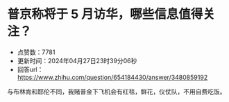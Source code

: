 # 普京称将于 5 月访华，哪些信息值得关注？
- 点赞数：7781
- 更新时间：2024年04月27日23时39分06秒
- 回答url：https://www.zhihu.com/question/654184430/answer/3480859192
<body>
 <p data-pid="qNbny5RT">与布林肯和耶伦不同，我赌普金下飞机会有红毯，鲜花，仪仗队，不用自费吃饭。</p>
</body>